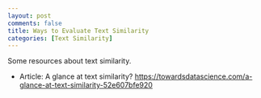 ```yaml
---
layout: post
comments: false
title: Ways to Evaluate Text Similarity
categories: [Text Similarity]
---
```


Some resources about text similarity.

- Article: A glance at text similarity? <a href = "https://towardsdatascience.com/a-glance-at-text-similarity-52e607bfe920" target = "_blank">https://towardsdatascience.com/a-glance-at-text-similarity-52e607bfe920</a>
